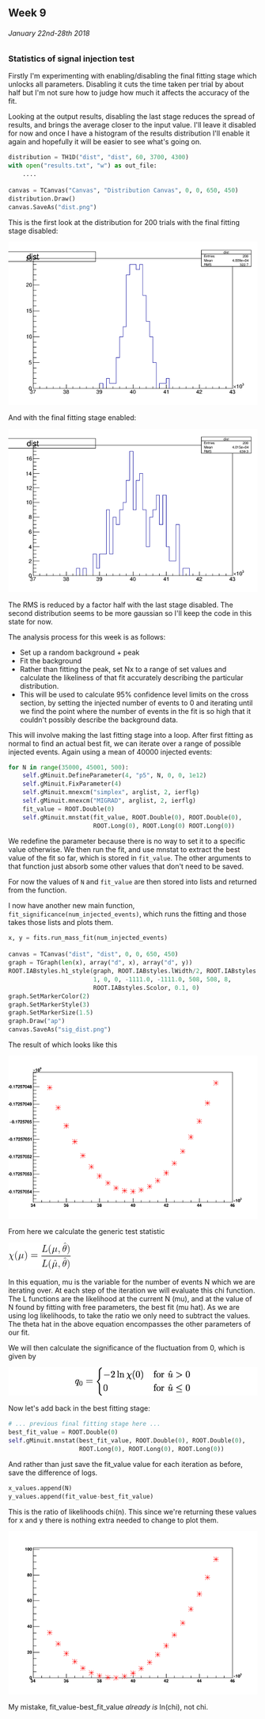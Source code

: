 ## Week 9
###### January 22nd-28th 2018

### Statistics of signal injection test

Firstly I'm experimenting with enabling/disabling the final fitting stage which
unlocks all parameters. Disabling it cuts the time taken per trial by about half
but I'm not sure how to judge how much it affects the accuracy of the fit.

Looking at the output results, disabling the last stage reduces the spread of results,
and brings the average closer to the input value. I'll leave it disabled for now and once
I have a histogram of the results distribution I'll enable it again and hopefully it will
be easier to see what's going on.

```python
distribution = TH1D("dist", "dist", 60, 3700, 4300)
with open("results.txt", "w") as out_file:
    ....

canvas = TCanvas("Canvas", "Distribution Canvas", 0, 0, 650, 450)
distribution.Draw()
canvas.SaveAs("dist.png")
```

This is the first look at the distribution for 200 trials with the final fitting stage disabled:

![image](https://github.com/H4rtland/masters/blob/master/week9/imgs/dist1.png "")

And with the final fitting stage enabled:

![image](https://github.com/H4rtland/masters/blob/master/week9/imgs/dist2.png "")

The RMS is reduced by a factor half with the last stage disabled. The second distribution
seems to be more gaussian so I'll keep the code in this state for now.

The analysis process for this week is as follows:
* Set up a random background + peak
* Fit the background
* Rather than fitting the peak, set Nx to a range of set values and calculate the likeliness
of that fit accurately describing the particular distribution.
* This will be used to calculate 95% confidence level limits on the cross section, by setting
the injected number of events to 0 and iterating until we find the point where the
number of events in the fit is so high that it couldn't possibly describe the background data.

This will involve making the last fitting stage into a loop. After first fitting as normal to find
an actual best fit, we can iterate over a range of possible injected events. Again using a mean
of 40000 injected events:

```python
for N in range(35000, 45001, 500):
    self.gMinuit.DefineParameter(4, "p5", N, 0, 0, 1e12)
    self.gMinuit.FixParameter(4)
    self.gMinuit.mnexcm("simplex", arglist, 2, ierflg)
    self.gMinuit.mnexcm("MIGRAD", arglist, 2, ierflg)
    fit_value = ROOT.Double(0)
    self.gMinuit.mnstat(fit_value, ROOT.Double(0), ROOT.Double(0),
                        ROOT.Long(0), ROOT.Long(0) ROOT.Long(0))
```

We redefine the parameter because there is no way to set it to a specific value otherwise.
We then run the fit, and use mnstat to extract the best value of the fit so far, which is
stored in `fit_value`. The other arguments to that function just absorb some other
values that don't need to be saved.

For now the values of `N` and `fit_value` are then stored into lists and returned
from the function.

I now have another new main function, `fit_significance(num_injected_events)`, which runs
the fitting and those takes those lists and plots them.

```python
x, y = fits.run_mass_fit(num_injected_events)

canvas = TCanvas("dist", "dist", 0, 0, 650, 450)
graph = TGraph(len(x), array("d", x), array("d", y))
ROOT.IABstyles.h1_style(graph, ROOT.IABstyles.lWidth/2, ROOT.IABstyles.Scolor,
                        1, 0, 0, -1111.0, -1111.0, 508, 508, 8,
                        ROOT.IABstyles.Scolor, 0.1, 0)
graph.SetMarkerColor(2)
graph.SetMarkerStyle(3)
graph.SetMarkerSize(1.5)
graph.Draw("ap")
canvas.SaveAs("sig_dist.png")
```

The result of which looks like this

![image](https://github.com/H4rtland/masters/blob/master/week9/imgs/best_fit_value_dist.png "")

From here we calculate the generic test statistic

![image](https://github.com/H4rtland/masters/blob/master/week9/imgs/eqn_chi.png "")

In this equation, mu is the variable for the number of events N which we are iterating over.
At each step of the iteration we will evaluate this chi function. The L functions are the
likelihood at the current N (mu), and at the value of N found by fitting with free
parameters, the best fit (mu hat). As we are using log likelihoods, to take the ratio
we only need to subtract the values. The theta hat in the above equation encompasses
the other parameters of our fit.

We will then calculate the significance of the fluctuation from 0, which is given by

![image](https://github.com/H4rtland/masters/blob/master/week9/imgs/eqn_q0.png "")

Now let's add back in the best fitting stage:

```python
# ... previous final fitting stage here ...
best_fit_value = ROOT.Double(0)
self.gMinuit.mnstat(best_fit_value, ROOT.Double(0), ROOT.Double(0),
                    ROOT.Long(0), ROOT.Long(0), ROOT.Long(0))
```

And rather than just save the fit_value value for each iteration as before, save the difference
of logs.

```python
x_values.append(N)
y_values.append(fit_value-best_fit_value)
```

This is the ratio of likelihoods chi(n). This since we're returning these values for x and y
there is nothing extra needed to change to plot them.
 
![image](https://github.com/H4rtland/masters/blob/master/week9/imgs/L_ratio_dist.png "")

My mistake, fit_value-best_fit_value *already is* ln(chi), not chi.
